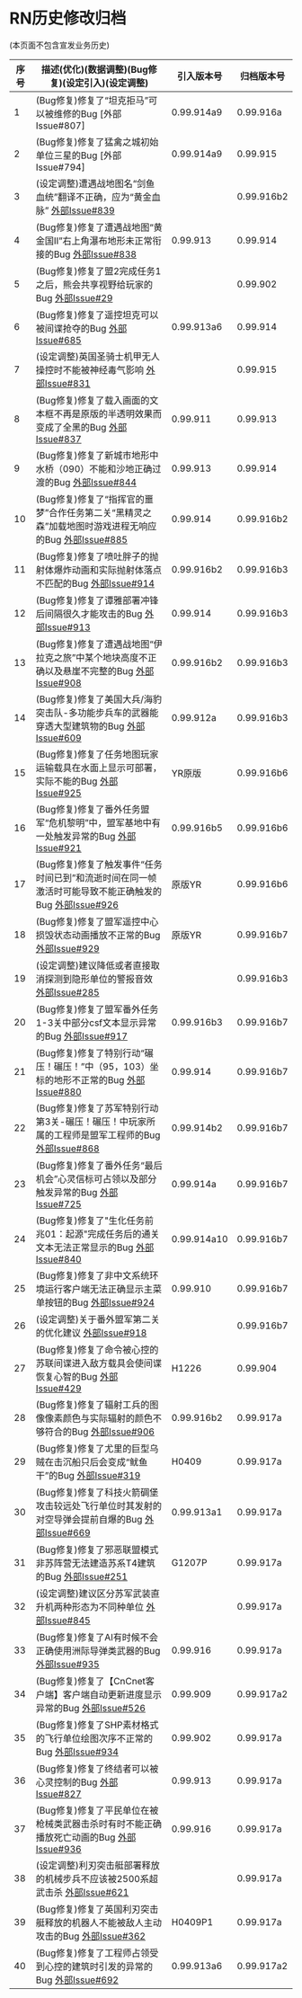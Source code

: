# RN历史修改归档
(本页面不包含宣发业务历史)

|序号|描述(优化)(数据调整)(Bug修复)(设定引入)(设定调整)                                             |引入版本号|归档版本号|
|----|-------------------------------------------------------------------------------------------|---------|----------|
|1|(Bug修复)修复了“坦克拒马”可以被维修的Bug                                                 [外部Issue#807] |0.99.914a9|0.99.916a|
|2|(Bug修复)修复了猛禽之城初始单位三星的Bug                                                  [外部Issue#794] |0.99.914a9|0.99.915|
|3|(设定调整)遭遇战地图名“剑鱼血统”翻译不正确，应为“黄金血脉”                                  [外部Issue#839](https://github.com/Zero-Fanker/RN_All_Issues/issues/839) ||0.99.916b2|
|4|(Bug修复)修复了遭遇战地图“黄金国Ⅱ”右上角瀑布地形未正常衔接的Bug                                     [外部Issue#838](https://github.com/Zero-Fanker/RN_All_Issues/issues/838) |0.99.913|0.99.914|
|5|(Bug修复)修复了盟2完成任务1之后，熊会共享视野给玩家的Bug                                     [外部Issue#29](https://github.com/Zero-Fanker/RN_All_Issues/issues/29) ||0.99.902|
|6|(Bug修复)修复了遥控坦克可以被间谍抢夺的Bug                                                 [外部Issue#685](https://github.com/Zero-Fanker/RN_All_Issues/issues/685) |0.99.913a6|0.99.914|
|7|(设定调整)英国圣骑士机甲无人操控时不能被神经毒气影响                                       [外部Issue#831](https://github.com/Zero-Fanker/RN_All_Issues/issues/831) ||0.99.915|
|8|(Bug修复)修复了载入画面的文本框不再是原版的半透明效果而变成了全黑的Bug                                   [外部Issue#837](https://github.com/Zero-Fanker/RN_All_Issues/issues/837) |0.99.911|0.99.913|
|9|(Bug修复)修复了新城市地形中水桥（090）不能和沙地正确过渡的Bug                                      [外部Issue#844](https://github.com/Zero-Fanker/RN_All_Issues/issues/844) |0.99.913|0.99.914|
|10|(Bug修复)修复了“指挥官的噩梦”合作任务第二关“黑精灵之森”加载地图时游戏进程无响应的Bug                          [外部Issue#885](https://github.com/Zero-Fanker/RN_All_Issues/issues/885) |0.99.914|0.99.916b2|
|11|(Bug修复)修复了喷吐胖子的抛射体爆炸动画和实际抛射体落点不匹配的Bug                                     [外部Issue#914](https://github.com/Zero-Fanker/RN_All_Issues/issues/914) |0.99.916b2|0.99.916b3|
|12|(Bug修复)修复了谭雅部署冲锋后间隔很久才能攻击的Bug                                             [外部Issue#913](https://github.com/Zero-Fanker/RN_All_Issues/issues/913) |0.99.914|0.99.916b3|
|13|(Bug修复)修复了遭遇战地图“伊拉克之旅”中某个地块高度不正确以及悬崖不完整的Bug                               [外部Issue#908](https://github.com/Zero-Fanker/RN_All_Issues/issues/908) |0.99.916b2|0.99.916b3|
|14|(Bug修复)修复了美国大兵/海豹突击队-多功能步兵车的武器能穿透大型建筑物的Bug                                [外部Issue#609](https://github.com/Zero-Fanker/RN_All_Issues/issues/609) |0.99.912a|0.99.916b3|
|15|(Bug修复)修复了任务地图玩家运输载具在水面上显示可部署，实际不能的Bug                                    [外部Issue#925](https://github.com/Zero-Fanker/RN_All_Issues/issues/925) |YR原版|0.99.916b6|
|16|(Bug修复)修复了番外任务盟军“危机黎明”中，盟军基地中有一处触发异常的Bug                                  [外部Issue#921](https://github.com/Zero-Fanker/RN_All_Issues/issues/921) |0.99.916b5|0.99.916b6|
|17|(Bug修复)修复了触发事件“任务时间已到”和流逝时间在同一帧激活时可能导致不能正确触发的Bug                          [外部Issue#926](https://github.com/Zero-Fanker/RN_All_Issues/issues/926) |原版YR|0.99.916b6|
|18|(Bug修复)修复了盟军遥控中心损毁状态动画播放不正常的Bug                                           [外部Issue#929](https://github.com/Zero-Fanker/RN_All_Issues/issues/929) |原版YR|0.99.916b7|
|19|(设定调整)建议降低或者直接取消探测到隐形单位的警报音效                                      [外部Issue#285](https://github.com/Zero-Fanker/RN_All_Issues/issues/285) ||0.99.916b3|
|20|(Bug修复)修复了盟军番外任务1-3关中部分csf文本显示异常的Bug                                      [外部Issue#917](https://github.com/Zero-Fanker/RN_All_Issues/issues/917) |0.99.916b3|0.99.916b7|
|21|(Bug修复)修复了特别行动“碾压！碾压！”中（95，103）坐标的地形不正常的Bug                               [外部Issue#880](https://github.com/Zero-Fanker/RN_All_Issues/issues/880) |0.99.914|0.99.916b7|
|22|(Bug修复)修复了苏军特别行动第3关-碾压！碾压！中玩家所属的工程师是盟军工程师的Bug                             [外部Issue#868](https://github.com/Zero-Fanker/RN_All_Issues/issues/868) |0.99.914b2|0.99.916b7|
|23|(Bug修复)修复了番外任务“最后机会”心灵信标可占领以及部分触发异常的Bug                                   [外部Issue#725](https://github.com/Zero-Fanker/RN_All_Issues/issues/725) |0.99.914a|0.99.916b7|
|24|(Bug修复)修复了"生化任务前兆01：起源"完成任务后的通关文本无法正常显示的Bug                               [外部Issue#840](https://github.com/Zero-Fanker/RN_All_Issues/issues/840) |0.99.914a10|0.99.916b7|
|25|(Bug修复)修复了非中文系统环境运行客户端无法正确显示主菜单按钮的Bug                                     [外部Issue#924](https://github.com/Zero-Fanker/RN_All_Issues/issues/924) |0.99.910|0.99.916b7|
|26|(设定调整)关于番外盟军第二关的优化建议                                              [外部Issue#918](https://github.com/Zero-Fanker/RN_All_Issues/issues/918) ||0.99.916b7|
|27|(Bug修复)修复了命令被心控的苏联间谍进入敌方载具会使间谍恢复心智的Bug                                    [外部Issue#429](https://github.com/Zero-Fanker/RN_All_Issues/issues/429) |H1226|0.99.904|
|28|(Bug修复)修复了辐射工兵的图像像素颜色与实际辐射的颜色不够符合的Bug                                     [外部Issue#906](https://github.com/Zero-Fanker/RN_All_Issues/issues/906) |0.99.916b2|0.99.917a|
|29|(Bug修复)修复了尤里的巨型乌贼在击沉船只后会变成“鱿鱼干”的Bug                                       [外部Issue#319](https://github.com/Zero-Fanker/RN_All_Issues/issues/319) |H0409|0.99.917a|
|30|(Bug修复)修复了科技火箭碉堡攻击较远处飞行单位时其发射的对空导弹会提前自爆的Bug                               [外部Issue#669](https://github.com/Zero-Fanker/RN_All_Issues/issues/669) |0.99.913a1|0.99.917a|
|31|(Bug修复)修复了邪恶联盟模式非苏阵营无法建造苏系T4建筑的Bug                                        [外部Issue#251](https://github.com/Zero-Fanker/RN_All_Issues/issues/251) |G1207P|0.99.917a|
|32|(设定调整)建议区分苏军武装直升机两种形态为不同种单位                                       [外部Issue#845](https://github.com/Zero-Fanker/RN_All_Issues/issues/845) ||0.99.917a|
|33|(Bug修复)修复了AI有时候不会正确使用洲际导弹类武器的Bug                                          [外部Issue#935](https://github.com/Zero-Fanker/RN_All_Issues/issues/935) |0.99.916|0.99.917a|
|34|(Bug修复)修复了【CnCnet客户端】客户端自动更新进度显示异常的Bug                                    [外部Issue#526](https://github.com/Zero-Fanker/RN_All_Issues/issues/526) |0.99.909|0.99.917a2|
|35|(Bug修复)修复了SHP素材格式的飞行单位绘图次序不正常的Bug                                         [外部Issue#934](https://github.com/Zero-Fanker/RN_All_Issues/issues/934) |0.99.902|0.99.917a|
|36|(Bug修复)修复了终结者可以被心灵控制的Bug                                                  [外部Issue#827](https://github.com/Zero-Fanker/RN_All_Issues/issues/827) |0.99.913|0.99.917a|
|37|(Bug修复)修复了平民单位在被枪械类武器击杀时有时不能正确播放死亡动画的Bug                                  [外部Issue#936](https://github.com/Zero-Fanker/RN_All_Issues/issues/936) |0.99.916|0.99.917a|
|38|(设定调整)利刃突击艇部署释放的机械步兵不应该被2500系超武击杀                                 [外部Issue#621](https://github.com/Zero-Fanker/RN_All_Issues/issues/621) ||0.99.917a|
|39|(Bug修复)修复了英国利刃突击艇释放的机器人不能被敌人主动攻击的Bug                                      [外部Issue#362](https://github.com/Zero-Fanker/RN_All_Issues/issues/362) |H0409P1|0.99.917a|
|40|(Bug修复)修复了工程师占领受到心控的建筑时引发的异常的Bug                                          [外部Issue#692](https://github.com/Zero-Fanker/RN_All_Issues/issues/692) |0.99.913a6|0.99.917a2|
